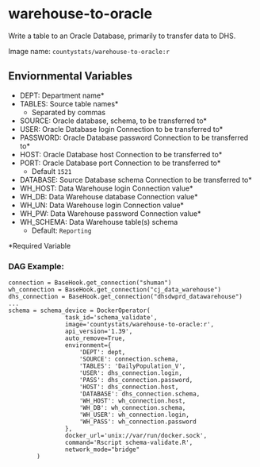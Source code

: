# warehouse-to-oracle

Write a table to an Oracle Database, primarily to transfer data to DHS.

Image name: `countystats/warehouse-to-oracle:r`

## Enviornmental Variables

* DEPT: Department name*
* TABLES: Source table names*
  * Separated by commas
* SOURCE: Oracle database, schema, to be transferred to*
* USER: Oracle Database login Connection to be transferred to*
* PASSWORD: Oracle Database password Connection to be transferred to*
* HOST: Oracle Database host Connection to be transferred to*
* PORT: Oracle Database port Connection to be transferred to*
  * Default `1521`
* DATABASE: Source Database schema Connection to be transferred to*
* WH_HOST: Data Warehouse login Connection value*
* WH_DB: Data Warehouse database Connection value*
* WH_UN: Data Warehouse login Connection value*
* WH_PW: Data Warehouse password Connection value*
* WH_SCHEMA: Data Warehouse table(s) schema
  * Default: `Reporting`

*Required Variable

### DAG Example:
```
connection = BaseHook.get_connection("shuman")
wh_connection = BaseHook.get_connection("cj_data_warehouse")
dhs_connection = BaseHook.get_connection("dhsdwprd_datawarehouse")
...
schema = schema_device = DockerOperator(
                task_id='schema_validate',
                image='countystats/warehouse-to-oracle:r',
                api_version='1.39',
                auto_remove=True,
                environment={
                    'DEPT': dept,                    
                    'SOURCE': connection.schema,
                    'TABLES': 'DailyPopulation_V',
                    'USER': dhs_connection.login,
                    'PASS': dhs_connection.password,
                    'HOST': dhs_connection.host,
                    'DATABASE': dhs_connection.schema,
                    'WH_HOST': wh_connection.host,
                    'WH_DB': wh_connection.schema,
                    'WH_USER': wh_connection.login,
                    'WH_PASS': wh_connection.password
                },
                docker_url='unix://var/run/docker.sock',
                command='Rscript schema-validate.R',
                network_mode="bridge"
        )
```
